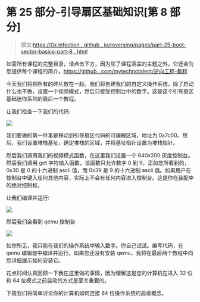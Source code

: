 # 第 25 部分-引导扇区基础知识[第 8 部分]

> 原文:[https://0x infection . github . io/reversing/pages/part-25-boot-sector-basics-part-8 . html](https://0xinfection.github.io/reversing/pages/part-25-boot-sector-basics-part-8.html)

如需所有课程的完整目录，请点击下方，因为除了课程涵盖的主题之外，它还会为您提供每个课程的简介。[https://github . com/mytechnotalent/逆向工程-教程](https://github.com/mytechnotalent/Reverse-Engineering-Tutorial)

今天我们将把所有的碎片放在一起。我们将创建我们的自定义操作系统，除了启动什么也不做，设置一个视频模式，然后只接受控制台中的数字。这是这个引导扇区基础迷你系列的最后一个教程。

让我们检查一下我们的代码:

![](../Images/3fc27d9c4d5a6cd6664321eb8474c96b.png)

我们要做的第一件事是移动到引导扇区代码的可编程区域，地址为 0x7c00。然后，我们设置堆栈基址，确定堆栈的区域，并将基址指针设置为堆栈指针。

然后我们调用我们的视频模式函数，在这里我们设置一个 640x200 灰度控制台。然后我们调用 get 字符输入函数，该函数只允许数字 0 到 9，正如您所看到的，0x30 是 0 的十六进制 ascii 值，而 0x39 是 9 的十六进制 ascii 值。如果用户在控制台中键入任何其他内容，实际上不会有任何内容进入控制台。这是你在装配中的绝对控制权。

让我们编译并运行:

![](../Images/0458c8f99fded731f1c0fa490c2a54af.png)

然后我们会看到 qemu 控制台:

![](../Images/23219e65e8d54492257f52d6a0803f67.png)

如你所见，我只能在我们的操作系统中输入数字。你自己试试。编写代码，在 qemu 编辑器中编译并运行。如果您还没有安装 qemu，我将在最后两个教程中向您详细展示如何安装它。

花点时间认真回顾一下我在这里做的事情，因为理解这是您的计算机在进入 32 位和 64 位模式之前启动的方式是至关重要的。

下周我们将简单讨论你的计算机如何连接 64 位操作系统的高级概念。